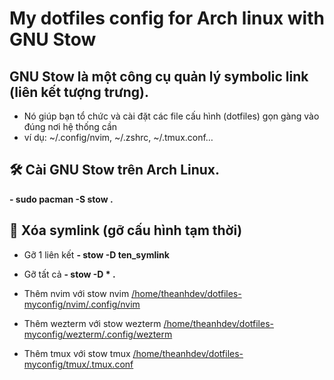 #   My dotfiles config for Arch linux with GNU Stow 

##  GNU Stow là một công cụ quản lý symbolic link (liên kết tượng trưng). 
-   Nó giúp bạn tổ chức và cài đặt các file cấu hình (dotfiles) gọn gàng vào đúng nơi hệ thống cần 
-   ví dụ: ~/.config/nvim, ~/.zshrc, ~/.tmux.conf…

##  🛠️ Cài GNU Stow trên Arch Linux.
**- sudo pacman -S stow .**

##  🧹 Xóa symlink (gỡ cấu hình tạm thời)
-   Gỡ 1 liên kết
**- stow -D ten_symlink**
-   Gỡ tất cả
**- stow -D * .**

-   Thêm nvim với stow nvim [/home/theanhdev/dotfiles-myconfig/nvim/.config/nvim](nvim)

-   Thêm wezterm với stow wezterm [/home/theanhdev/dotfiles-myconfig/wezterm/.config/wezterm](wezterm)


-   Thêm tmux với stow tmux [/home/theanhdev/dotfiles-myconfig/tmux/.tmux.conf](tmux)